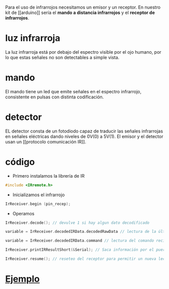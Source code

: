 Para el uso de infrarrojos necesitamos un emisor y un receptor.  En nuestro kit de [[arduino]] sería el **mando a distancia infrarrojos** y el **receptor de infrarrojos**.

# luz infrarroja
La luz infrarroja está por debajo del espectro visible por el ojo humano, por lo que estas señales no son detectables a simple vista.

# mando
El mando tiene un led que emite señales en el espectro infrarrojo, consistente en pulsas con distinta codificación.

# detector
EL detector consta de un fotodiodo capaz de traducir las señales infrarrojas en señales eléctricas dando niveles de 0V(0) a 5V(1).
El emisor y el detector usan un [[protocolo comunicación IR]].

# código
+ Primero instalamos la librería de IR
```c++
#include <IRremote.h>
```
+ Inicializamos el infrarrojo
```c++
IrReceiver.begin (pin_recep);
```
+ Operamos
```c++
IrReceiver.decode(); // devulve 1 si hay algun dato decodificado

variable = IrReceiver.decodedIRData.decodedRawData // lectura de la última trama, devuelve un long

variable = IrReceiver.decodedIRData.command // lectura del comando recibido

IrReceiver.printIRResultShort(&Serial); // Saca información por el puerto serie sobre el protocolo y datos usados

IrReceiver.resume(); // reseteo del receptor para permitir un nueva lectura
```

# [Ejemplo](https://www.tinkercad.com/things/gIVVhpJCDLf-infrarrojo)